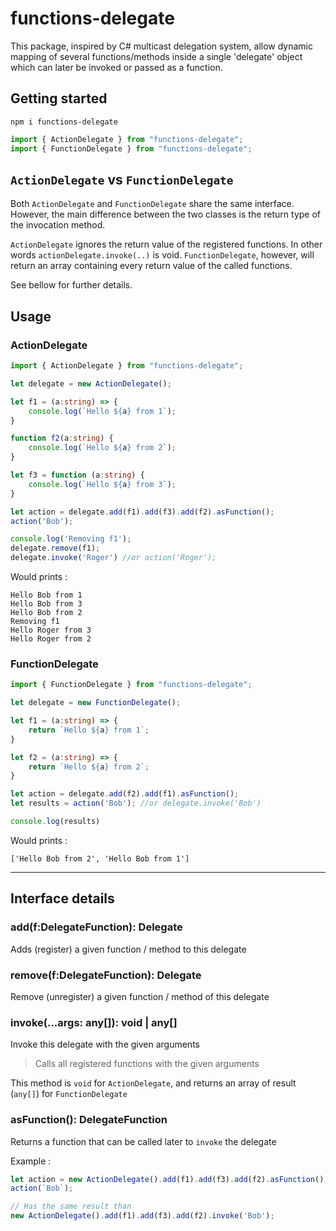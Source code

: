 # functions-delegate

This package, inspired by C# multicast delegation system, allow dynamic mapping of several functions/methods inside a single 'delegate' object which can later be invoked or passed as a function.

## Getting started

```
npm i functions-delegate
```

```js
import { ActionDelegate } from "functions-delegate";
import { FunctionDelegate } from "functions-delegate";
```

## `ActionDelegate` vs `FunctionDelegate`

Both `ActionDelegate` and `FunctionDelegate` share the same interface.
However, the main difference between the two classes is the return type of the invocation method.

`ActionDelegate` ignores the return value of the registered functions. In other words `actionDelegate.invoke(..)` is void.
`FunctionDelegate`, however, will return an array containing every return value of the called functions.

See bellow for further details.

## Usage

### ActionDelegate

```ts
import { ActionDelegate } from "functions-delegate";

let delegate = new ActionDelegate();

let f1 = (a:string) => {
    console.log(`Hello ${a} from 1`);
}

function f2(a:string) {
    console.log(`Hello ${a} from 2`);
}

let f3 = function (a:string) {
    console.log(`Hello ${a} from 3`);
}

let action = delegate.add(f1).add(f3).add(f2).asFunction();
action('Bob');

console.log('Removing f1');
delegate.remove(f1);
delegate.invoke('Roger') //or action('Roger');
```

Would prints :
```
Hello Bob from 1
Hello Bob from 3
Hello Bob from 2
Removing f1
Hello Roger from 3
Hello Roger from 2
```

### FunctionDelegate

```ts
import { FunctionDelegate } from "functions-delegate";

let delegate = new FunctionDelegate();

let f1 = (a:string) => {
    return `Hello ${a} from 1`;
}

let f2 = (a:string) => {
    return `Hello ${a} from 2`;
}

let action = delegate.add(f2).add(f1).asFunction();
let results = action('Bob'); //or delegate.invoke('Bob')

console.log(results)
```

Would prints :
```
['Hello Bob from 2', 'Hello Bob from 1']
```

***

## Interface details

### add(f:DelegateFunction): Delegate

Adds (register) a given function / method to this delegate

### remove(f:DelegateFunction): Delegate

Remove (unregister) a given function / method of this delegate

### invoke(...args: any[]): void | any[]

Invoke this delegate with the given arguments

> Calls all registered functions with the given arguments

This method is `void` for `ActionDelegate`, and returns an array of result (`any[]`) for `FunctionDelegate`

### asFunction(): DelegateFunction

Returns a function that can be called later to `invoke` the delegate

Example : 

```ts
let action = new ActionDelegate().add(f1).add(f3).add(f2).asFunction();
action(`Bob`);

// Has the same result than
new ActionDelegate().add(f1).add(f3).add(f2).invoke('Bob');
```

